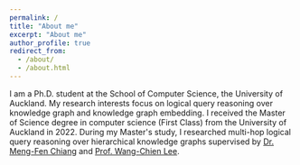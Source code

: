 ```yaml
---
permalink: /
title: "About me"
excerpt: "About me"
author_profile: true
redirect_from: 
  - /about/
  - /about.html
---
```


I am a Ph.D. student at the School of Computer Science, the University of Auckland. My research interests focus on logical query reasoning over knowledge graph and knowledge graph embedding. I received the Master of Science degree in computer science (First Class) from the University of Auckland in 2022. During my Master's study, I researched multi-hop logical query reasoning over hierarchical knowledge graphs supervised by [Dr. Meng-Fen Chiang](https://ankechiang.github.io/) and [Prof. Wang-Chien Lee](https://sites.psu.edu/wlee/).
